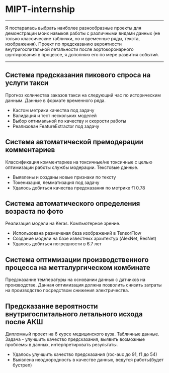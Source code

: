 # MIPT-internship
***
Я постаралась выбрать наиболее разнообразные проекты для демонстрации моих навыков работы с различными видами данных (не только классические таблички, но и временные ряды, текста, изображения). Проект по предсказанию вероятности внутригоспитальной летальности после аортокоронарного шунтирования в процессе, я дополняю его по мере развития событий.
***
## Система предсказания пикового спроса на услуги такси
Прогноз количества заказов такси на следующий час по историческим данным. Данные в формате временного ряда.

- Кастом метрики качества под задачу
- Валидация и тест нескольких моделей
- Выбор оптимальной по качеству и скорости работы
- Реализован FeatureExtractor под задачу

## Система автоматической премодерации комментариев
Классификация комментариев на токсичные/не токсичные с целью оптимизации работы службы модерации. Текстовые данные.
- Выявлены и созданы новые признаки по тексту
- Токенизация, лемматизация под задачу
- Удалось добиться качества предсказания по метрике f1 0.78

## Система автоматического определения возраста по фото
Реализация модели на Keras. Компьютерное зрение.
- Использована размеченая база изображений в TensorFlow
- Создание модели на базе известных архитектур (AlexNet, ResNet)
- Удалось добиться погрешности в 6.7 лет

## Система оптимизации производственного процесса на метталургическом комбинате
Предсказание температуры на основании данных с датчиков на производстве. Данная оптимизация должна позволить снизить затраты на производство посредством снижения электричества.

## Предсказание вероятности внутригоспитального летального исхода после АКШ
Дипломный проект на 6 курсе медицинского вуза. Табличные данные. Задача - улучшить качество предсказания, выявить возможные проблемы в данных, интерпретировать результаты.

- Удалось улучшить качество предсказания (roc-auc до 91, f1 до 54)
- Выявлена неоднородность в качестве данных, ведутся работы(будет бустреп)



